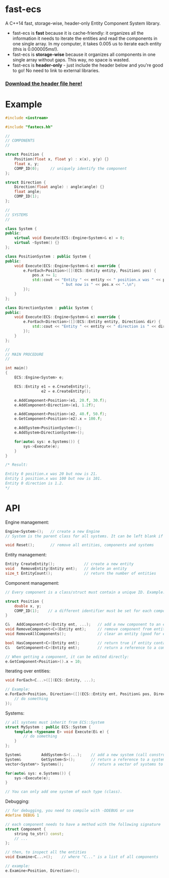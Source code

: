 # fast-ecs
A C++14 fast, storage-wise, header-only Entity Component System library.

* fast-ecs is **fast** because it is cache-friendly: it organizes all the information it needs to iterate the entities and read the components in one single array. In my computer, it takes 0.005 us to iterate each entity (this is 0.000005ms!).
* fast-ecs is **storage-wise** because it organizes all components in one single array without gaps. This way, no space is wasted.
* fast-ecs is **header-only** - just include the header below and you're good to go! No need to link to external libraries.

### [Download the header file here!](https://raw.githubusercontent.com/andrenho/fast-ecs/master/fastecs.hh)

# Example

```C++
#include <iostream>

#include "fastecs.hh"

//
// COMPONENTS
//

struct Position {
    Position(float x, float y) : x(x), y(y) {}
    float x, y;
    COMP_ID(0);     // uniquely identify the component
};

struct Direction {
    Direction(float angle) : angle(angle) {}
    float angle;
    COMP_ID(1);
};

//
// SYSTEMS
//

class System { 
public:
    virtual void Execute(ECS::Engine<System>& e) = 0;
    virtual ~System() {}
};

class PositionSystem : public System {
public:
    void Execute(ECS::Engine<System>& e) override {
        e.ForEach<Position>([](ECS::Entity entity, Position& pos) {
            pos.x += 1;
            std::cout << "Entity " << entity << " position.x was " << pos.x -1 <<
                         " but now is " << pos.x << ".\n";
        });
    }
};

class DirectionSystem : public System {
public:
    void Execute(ECS::Engine<System>& e) override {
        e.ForEach<Direction>([](ECS::Entity entity, Direction& dir) {
            std::cout << "Entity " << entity << " direction is " << dir.angle << ".\n";
        });
    }
};

//
// MAIN PROCEDURE
//

int main()
{
    ECS::Engine<System> e;

    ECS::Entity e1 = e.CreateEntity(),
                e2 = e.CreateEntity();

    e.AddComponent<Position>(e1, 20.f, 30.f);
    e.AddComponent<Direction>(e1, 1.2f);

    e.AddComponent<Position>(e2, 40.f, 50.f);
    e.GetComponent<Position>(e2).x = 100.f;

    e.AddSystem<PositionSystem>();
    e.AddSystem<DirectionSystem>();

    for(auto& sys: e.Systems()) {
        sys->Execute(e);
    }
}

/* Result:

Entity 0 position.x was 20 but now is 21.
Entity 1 position.x was 100 but now is 101.
Entity 0 direction is 1.2.
*/
```

# API

Engine management:

```C++
Engine<System>();   // create a new Engine
// System is the parent class for all systems. It can be left blank if systems are not used.

void Reset();       // remove all entities, components and systems
```

Entity management:

```C++
Entity CreateEntity();             // create a new entity
void   RemoveEntity(Entity ent);   // delete an entity
size_t EntityCount();              // return the number of entities
```

Component management:


```C++
// Every component is a class/struct must contain a unique ID. Example:

struct Position {
    double x, y;
    COMP_ID(1);    // a different identifier must be set for each component
}
```

```C++
C&   AddComponent<C>(Entity ent, ...);   // add a new component to an entity, calling its constructor
void RemoveComponent<C>(Entity ent);     // remove component from entity
void RemoveAllComponents();              // clear an entity (good for entity reuse without deleting)

bool HasComponent<C>(Entity ent);        // return true if entity contains a component
C&   GetComponent<C>(Entity ent);        // return a reference to a component

// When getting a component, it can be edited directly:
e.GetComponent<Position>().x = 10;
```

Iterating over entities: 

```C++
void ForEach<C...>([](ECS::Entity, ...);

// Example:
e.ForEach<Position, Direction>([](ECS::Entity ent, Position& pos, Direction& dir) {
    // do something
});
```

Systems:

```C++
// all systems must inherit from ECS::System
struct MySystem : public ECS::System {
    template <typename E> void Execute(E& e) {
        // do something
    }
};

System&         AddSystem<S>(...);    // add a new system (call constructor)
System&         GetSystem<S>();       // return a reference to a system
vector<System*> Systems();            // return a vector of systems to iterate, example:

for(auto& sys: e.Systems()) {
    sys->Execute(e);
}

// You can only add one system of each type (class).
```

Debugging:

```C++
// for debugging, you need to compile with -DDEBUG or use
#define DEBUG 1

// each component needs to have a method with the following signature
struct Component {
    string to_str() const;
    // ...
};

// then, to inspect all the entities
void Examine<C...>();	 // where "C..." is a list of all components

// example:
e.Examine<Position, Direction>();
```
